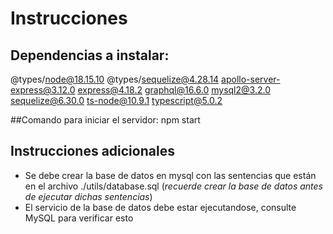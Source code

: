 # Instrucciones

## Dependencias a instalar:

@types/node@18.15.10
@types/sequelize@4.28.14
apollo-server-express@3.12.0
express@4.18.2
graphql@16.6.0
mysql2@3.2.0
sequelize@6.30.0
ts-node@10.9.1
typescript@5.0.2

##Comando para iniciar el servidor:
npm start

## Instrucciones adicionales
+ Se debe crear la base de datos en mysql con las sentencias que están en el archivo ./utils/database.sql (*recuerde crear la base de datos antes de ejecutar dichas sentencias*)
+ El servicio de la base de datos debe estar ejecutandose, consulte MySQL para verificar esto